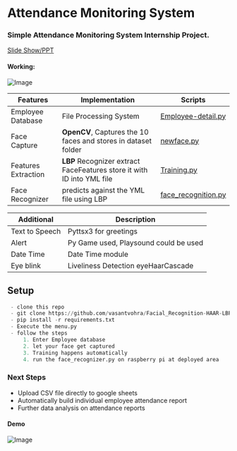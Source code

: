 # Attendance Monitoring System
### Simple Attendance Monitoring System Internship Project.

[Slide Show/PPT](https://www.slideshare.net/slideshow/embed_code/key/eDxtfA7muM7PYQ)
#### Working: 
![Image](https://github.com/vasantvohra/Facial_Recognition-HAAR-LBP/blob/master/mermaid%20working.PNG)

|       Features | Implementation |Scripts
|----------------|-----------|-----------------------------|
|Employee Database| File Processing System |[Employee-detail.py](https://github.com/vasantvohra/Facial_Recognition-HAAR-LBP/blob/master/employee_detail.py)|
|Face Capture | **OpenCV**, Captures the 10 faces and stores in dataset folder   | [newface.py](https://github.com/vasantvohra/Facial_Recognition-HAAR-LBP/blob/master/newface.py)
| Features Extraction| **LBP** Recognizer extract FaceFeatures store it with ID into YML file    |[Training.py](https://github.com/vasantvohra/Facial_Recognition-HAAR-LBP/blob/master/training.py)          |
|Face Recognizer| predicts against the YML file using LBP|[face_recognition.py](https://github.com/vasantvohra/Facial_Recognition-HAAR-LBP/blob/master/face_recognition.py)|

| Additional | Description | 
|-------------|------------|
| Text to Speech  | Pyttsx3 for greetings |
| Alert | Py Game used,  Playsound could be used
| Date Time | Date Time module|
| Eye blink | Liveliness Detection eyeHaarCascade
## Setup
```python
 - clone this repo
 - git clone https://github.com/vasantvohra/Facial_Recognition-HAAR-LBP.git
 - pip install -r requirements.txt
 - Execute the menu.py
 - follow the steps
	 1. Enter Employee database
	 2. let your face get captured
	 3. Training happens automatically
	 4. run the face_recognizer.py on raspberry pi at deployed area
```
### Next Steps
- Upload CSV file directly to google sheets
- Automatically build individual employee attendance report
- Further data analysis on attendance reports

#### Demo
![Image](https://github.com/vasantvohra/Facial_Recognition-HAAR-LBP/blob/master/image.png)
